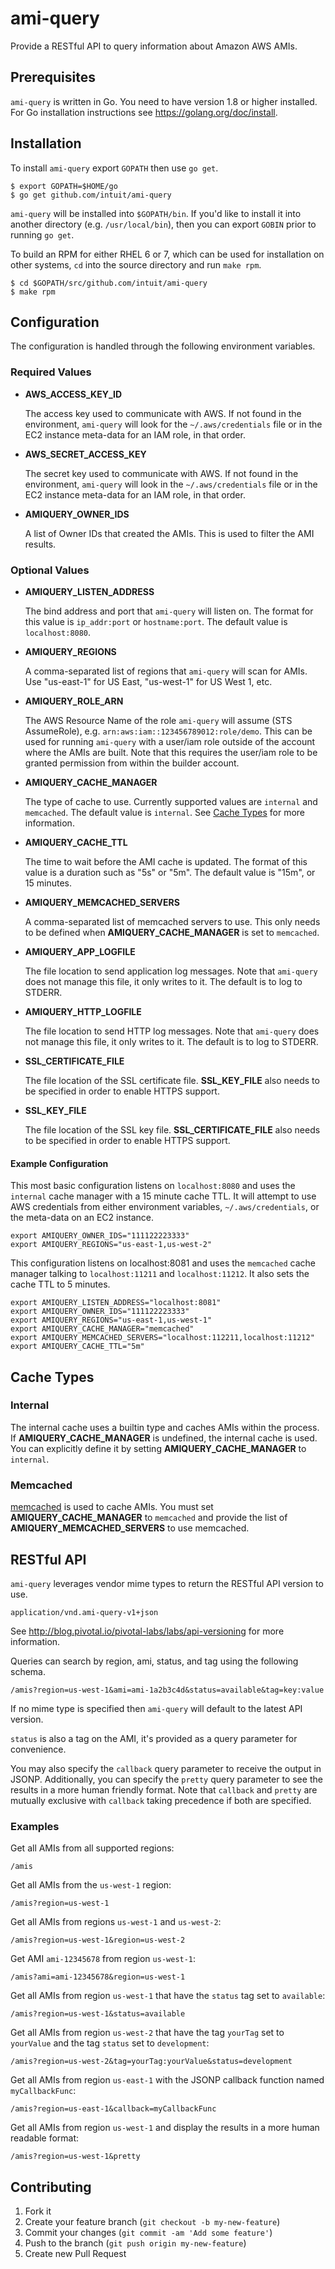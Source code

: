 # ami-query

Provide a RESTful API to query information about Amazon AWS AMIs.

## Prerequisites

`ami-query` is written in Go. You need to have version 1.8 or higher installed.
For Go installation instructions see https://golang.org/doc/install.

## Installation

To install `ami-query` export `GOPATH` then use `go get`.

```shell
$ export GOPATH=$HOME/go
$ go get github.com/intuit/ami-query
```

`ami-query` will be installed into `$GOPATH/bin`. If you'd like to install it
into another directory (e.g. `/usr/local/bin`), then you can export `GOBIN`
prior to running `go get`.

To build an RPM for either RHEL 6 or 7, which can be used for installation on
other systems, `cd` into the source directory and run `make rpm`.

```shell
$ cd $GOPATH/src/github.com/intuit/ami-query
$ make rpm
```

## Configuration

The configuration is handled through the following environment variables.

### Required Values

* **AWS_ACCESS_KEY_ID**

  The access key used to communicate with AWS. If not found in the environment,
  `ami-query` will look for the `~/.aws/credentials` file or in the EC2 instance
  meta-data for an IAM role, in that order.

* **AWS_SECRET_ACCESS_KEY**

  The secret key used to communicate with AWS. If not found in the environment,
  `ami-query` will look in the `~/.aws/credentials` file or in the EC2 instance
  meta-data for an IAM role, in that order.

* **AMIQUERY_OWNER_IDS**

  A list of Owner IDs that created the AMIs. This is used to filter the AMI
  results.

### Optional Values

* **AMIQUERY_LISTEN_ADDRESS**

  The bind address and port that `ami-query` will listen on. The format for this
  value is `ip_addr:port` or `hostname:port`. The default value is
  `localhost:8080`.

* **AMIQUERY_REGIONS**

  A comma-separated list of regions that `ami-query` will scan for AMIs. Use
  "us-east-1" for US East, "us-west-1" for US West 1, etc.

* **AMIQUERY_ROLE_ARN**

  The AWS Resource Name of the role `ami-query` will assume (STS AssumeRole),
  e.g. `arn:aws:iam::123456789012:role/demo`. This can be used for running
  `ami-query` with a user/iam role outside of the account where the AMIs are
  built. Note that this requires the user/iam role to be granted permission from
  within the builder account.

* **AMIQUERY_CACHE_MANAGER**

  The type of cache to use. Currently supported values are `internal` and
  `memcached`. The default value is `internal`. See [Cache Types](#cachetypes)
  for more information.

* **AMIQUERY_CACHE_TTL**

  The time to wait before the AMI cache is updated. The format of this value is
  a duration such as "5s" or "5m". The default value is "15m", or 15 minutes.

* **AMIQUERY_MEMCACHED_SERVERS**

  A comma-separated list of memcached servers to use. This only needs to be
  defined when **AMIQUERY_CACHE_MANAGER** is set to `memcached`.

* **AMIQUERY_APP_LOGFILE**

   The file location to send application log messages. Note that `ami-query`
   does not manage this file, it only writes to it. The default is to log to
   STDERR.

* **AMIQUERY_HTTP_LOGFILE**

  The file location to send HTTP log messages. Note that `ami-query` does not
  manage this file, it only writes to it. The default is to log to STDERR.

* **SSL_CERTIFICATE_FILE**

  The file location of the SSL certificate file. **SSL_KEY_FILE** also needs to
  be specified in order to enable HTTPS support.

* **SSL_KEY_FILE**

  The file location of the SSL key file. **SSL_CERTIFICATE_FILE** also needs to
  be specified in order to enable HTTPS support.

#### Example Configuration

This most basic configuration listens on `localhost:8080` and uses the
`internal` cache manager with a 15 minute cache TTL. It will attempt to use
AWS credentials from either environment variables, `~/.aws/credentials`, or the
meta-data on an EC2 instance.

```shell
export AMIQUERY_OWNER_IDS="111122223333"
export AMIQUERY_REGIONS="us-east-1,us-west-2"
```

This configuration listens on localhost:8081 and uses the `memcached` cache
manager talking to `localhost:11211` and `localhost:11212`. It also sets the
cache TTL to 5 minutes.

```shell
export AMIQUERY_LISTEN_ADDRESS="localhost:8081"
export AMIQUERY_OWNER_IDS="111122223333"
export AMIQUERY_REGIONS="us-east-1,us-west-1"
export AMIQUERY_CACHE_MANAGER="memcached"
export AMIQUERY_MEMCACHED_SERVERS="localhost:112211,localhost:11212"
export AMIQUERY_CACHE_TTL="5m"
```

<a name="cachetypes"></a>
## Cache Types

### Internal

The internal cache uses a builtin type and caches AMIs within the process. If
**AMIQUERY_CACHE_MANAGER** is undefined, the internal cache is used. You can
explicitly define it by setting **AMIQUERY_CACHE_MANAGER** to `internal`.

### Memcached

[memcached](http://memcached.org/) is used to cache AMIs. You must set
 **AMIQUERY_CACHE_MANAGER** to `memcached` and provide the list of
 **AMIQUERY_MEMCACHED_SERVERS** to use memcached.

## RESTful API

`ami-query` leverages vendor mime types to return the RESTful API version to use.

    application/vnd.ami-query-v1+json

See http://blog.pivotal.io/pivotal-labs/labs/api-versioning for more information.

Queries can search by region, ami, status, and tag using the following schema.

    /amis?region=us-west-1&ami=ami-1a2b3c4d&status=available&tag=key:value

If no mime type is specified then `ami-query` will default to the latest API
version.

`status` is also a tag on the AMI, it's provided as a query parameter for
convenience.

You may also specify the `callback` query parameter to receive the output in
JSONP. Additionally, you can specify the `pretty` query parameter to see the
results in a more human friendly format. Note that `callback` and `pretty` are
mutually exclusive with `callback` taking precedence if both are specified.

### Examples

Get all AMIs from all supported regions:

    /amis

Get all AMIs from the `us-west-1` region:

    /amis?region=us-west-1

Get all AMIs from regions `us-west-1` and `us-west-2`:

    /amis?region=us-west-1&region=us-west-2

Get AMI `ami-12345678` from region `us-west-1`:

    /amis?ami=ami-12345678&region=us-west-1

Get all AMIs from region `us-west-1` that have the `status` tag set to
`available`:

    /amis?region=us-west-1&status=available

Get all AMIs from region `us-west-2` that have the tag `yourTag` set to
`yourValue` and the tag `status` set to `development`:

    /amis?region=us-west-2&tag=yourTag:yourValue&status=development

Get all AMIs from region `us-east-1` with the JSONP callback function named
`myCallbackFunc`:

    /amis?region=us-east-1&callback=myCallbackFunc

Get all AMIs from region `us-west-1` and display the results in a more human
readable format:

    /amis?region=us-west-1&pretty

## Contributing

1. Fork it
2. Create your feature branch (`git checkout -b my-new-feature`)
3. Commit your changes (`git commit -am 'Add some feature'`)
4. Push to the branch (`git push origin my-new-feature`)
5. Create new Pull Request
